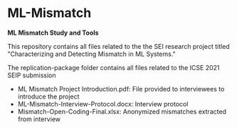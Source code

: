 # ML-Mismatch
<b>ML Mismatch Study and Tools</b>

This repository contains all files related to the the SEI research project titled "Characterizing and Detecting Mismatch in ML Systems."

The replication-package folder contains all files related to the ICSE 2021 SEIP submission

<ul>
  <li>ML Mismatch Project Introduction.pdf: File provided to interviewees to introduce the project</li>
  <li>ML-Mismatch-Interview-Protocol.docx: Interview protocol</li>
  <li>Mismatch-Open-Coding-Final.xlsx: Anonymized mismatches extracted from interview</li>
</ul>
